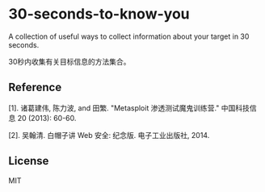 
# 30-seconds-to-know-you
A collection of useful ways to collect information about your target in 30 seconds. 

30秒内收集有关目标信息的方法集合。
## Reference
[1]. 诸葛建伟, 陈力波, and 田繁. "Metasploit 渗透测试魔鬼训练营." 中国科技信息 20 (2013): 60-60.

[2]. 吴翰清. 白帽子讲 Web 安全: 纪念版. 电子工业出版社, 2014.
## License
MIT


